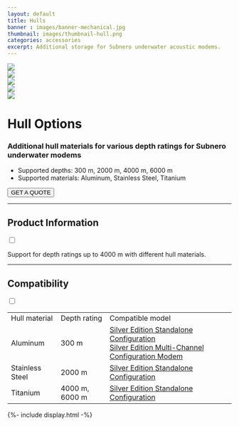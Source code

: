 ```yaml
---
layout: default
title: Hulls
banner : images/banner-mechanical.jpg
thumbnail: images/thumbnail-hull.png
categories: accessories
excerpt: Additional storage for Subnero underwater acoustic modems.
---
```


<div class='full tall' style='background-image: url({{site.baseurl}}/{{page.banner}});'>
  <div class='row'>
    <div class='large-12 columns'>
      <!-- {% include section-header.html title=page.title tagline=page.tagline color=page.title_color class="big" %} -->
    </div>
  </div>
  <div class='four spacing'></div>
  <div class='four spacing'></div>
</div>

<div class='full bg-grey'>
  <div class='row'>
      <div class='accessories'>
        <div class='accessories-img'>
            <div class='mod modBlogPost big'>
              <img id='main-img' src='{{site.baseurl}}/images/accessories-hull01.jpg'>
            </div>
            <div class='modGallery'>
              <div class='media modTeamMember shortcode-list'>
                <div class="member current-li"><a class='image-nav'><img src='{{site.baseurl}}/images/accessories-hull01.jpg'></a></div>
                <div class="member"><a class='image-nav'><img src='{{site.baseurl}}/images/accessories-hull02.jpg'></a></div>
                <div class="member"><a class='image-nav'><img src='{{site.baseurl}}/images/accessories-hull03.jpg'></a></div>
                <div class="member"><a class='image-nav'><img src='{{site.baseurl}}/images/accessories-hull04.jpg'></a></div>
              </div>
            </div>
        </div>
        <div class='accessories-info'>
            <h1>Hull Options</h1>
            <h3>Additional hull materials for various depth ratings for Subnero underwater modems</h3>
            <ul>
              <li>Supported depths: 300 m, 2000 m, 4000 m, 6000 m</li>
              <li>Supported materials: Aluminum, Stainless Steel, Titanium</li>
            </ul>
            <a href="mailto:sales@subnero.com"><button type="button">GET A QUOTE</button></a>
        </div>
      </div>
      <hr>
      <div class='wrap-collapsible'>
        <h2>Product Information</h2>
        <input id ='product' class='toggle' type='checkbox'>
        <label class='lbl-toggle' for='product'></label>
        <div class='collapsible-content'>
          <p>Support for depth ratings up to 4000 m with different hull materials.</p>
        </div>
      </div>
      <hr>
      <div class='wrap-collapsible'>
        <h2>Compatibility</h2>
        <input id ='compatibility' class='toggle' type='checkbox'>
        <label class='lbl-toggle' for='compatibility'></label>
        <div class='collapsible-content'>
          <table style="width:100%">
          <tr>
            <td>Hull material</td>
            <td>Depth rating</td>
            <td>Compatible model</td>
          </tr>
          <tr>
            <td>Aluminum</td>
            <td>300 m</td>
            <td><a href="{{site.baseurl}}/products/wnc-m25mss4">Silver Edition Standalone Configuration</a><br><a href="{{site.baseurl}}/products/wnc-m25mss4+xch">Silver Edition Multi-Channel Configuration Modem</a></td>
          </tr>
          <tr>
            <td>Stainless Steel</td>
            <td>2000 m</td>
            <td><a href="{{site.baseurl}}/products/wnc-m25mss4">Silver Edition Standalone Configuration</a></td>
          </tr>
          <tr>
            <td>Titanium</td>
            <td>4000 m, 6000 m</td>
            <td><a href="{{site.baseurl}}/products/wnc-m25mss4">Silver Edition Standalone Configuration</a></td>
          </tr>
        </table>
      </div>
    </div>
  </div>
</div>
{%- include display.html -%}
